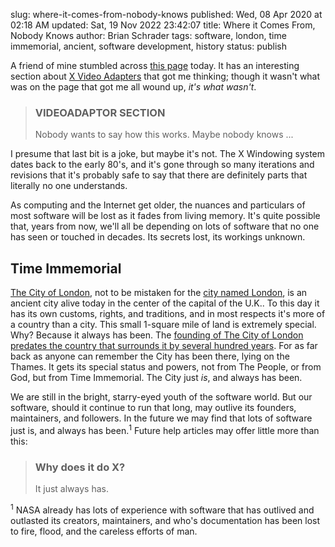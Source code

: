 slug: where-it-comes-from-nobody-knows
published: Wed, 08 Apr 2020 at 02:18 AM
updated: Sat, 19 Nov 2022 23:42:07 
title: Where it Comes From, Nobody Knows
author: Brian Schrader
tags: software, london, time immemorial, ancient, software development, history
status: publish

A friend of mine stumbled across [this page][1] today. It has an interesting section about [X Video Adapters][2] that got me thinking; though it wasn't what was on the page that got me all wound up, *it's what wasn't*.

> ### VIDEOADAPTOR SECTION
> Nobody wants to say how this works. Maybe nobody knows ...

I presume that last bit is a joke, but maybe it's not. The X Windowing system dates back to the early 80's, and it's gone through so many iterations and revisions that it's probably safe to say that there are definitely parts that literally no one understands.

As computing and the Internet get older, the nuances and particulars of most software will be lost as it fades from living memory. It's quite possible that, years from now, we'll all be depending on lots of software that no one has seen or touched in decades. Its secrets lost, its workings unknown.


## Time Immemorial

[The City of London][3], not to be mistaken for the [city named London][4], is an ancient city alive today in the center of the capital of the U.K.. To this day it has its own customs, rights, and traditions, and in most respects it's more of a country than a city. This small 1-square mile of land is extremely special. Why? Because it always has been. The [founding of The City of London predates the country that surrounds it by several hundred years][5]. For as far back as anyone can remember the City has been there, lying on the Thames. It gets its special status and powers, not from The People, or from God, but from Time Immemorial. The City just *is*, and always has been.

We are still in the bright, starry-eyed youth of the software world. But our software, should it continue to run that long, may outlive its founders, maintainers, and followers. In the future we may find that lots of software just is, and always has been.<sup>1</sup> Future help articles may offer little more than this:

> ### Why does it do X?
> It just always has.

<div class="footnote">
<sup>1</sup> NASA already has lots of experience with software that has outlived and outlasted its creators, maintainers, and who's documentation has been lost to fire, flood, and the careless efforts of man.
</div>

[1]: https://www.x.org/releases/current/doc/man/man5/xorg.conf.5.xhtml
[2]: https://www.x.org/releases/current/doc/man/man5/xorg.conf.5.xhtml#heading11
[3]: https://en.wikipedia.org/wiki/City_of_London
[4]: https://en.wikipedia.org/wiki/England
[5]: https://www.cgpgrey.com/blog/the-secret-city-of-london.html

